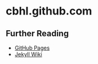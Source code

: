 cbhl.github.com
===============

Further Reading
---------------
* [GitHub Pages][]
* [Jekyll Wiki][]

[GitHub Pages]: <http://pages.github.com/>                "GitHub Pages"
[Jekyll Wiki]:  <https://github.com/mojombo/jekyll/wiki>  "Jekyll Wiki"


